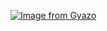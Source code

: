 
[![Image from Gyazo](https://i.gyazo.com/c7e4e80d1a123f75f4f30bb519008bf6.png)](https://gyazo.com/c7e4e80d1a123f75f4f30bb519008bf6)
